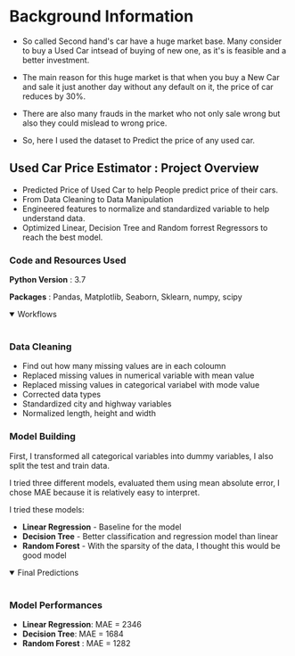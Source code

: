 # Background Information

- So called Second hand's car have a huge market base. Many consider to buy a Used Car intsead of buying of new one, as it's is feasible and a better investment.

- The main reason for this huge market is that when you buy a New Car and sale it just another day without any default on it, the price of car reduces by 30%.

- There are also many frauds in the market who not only sale wrong but also they could mislead to wrong price.

- So, here I used the dataset to Predict the price of any used car.

## Used Car Price Estimator : Project Overview
- Predicted Price of Used Car to help People predict price of their cars.
- From Data Cleaning to Data Manipulation
- Engineered features to normalize and standardized variable to help understand data.
- Optimized Linear, Decision Tree and Random forrest Regressors to reach the best model.

### Code and Resources Used

**Python Version** : 3.7

**Packages** : Pandas, Matplotlib, Seaborn, Sklearn, numpy, scipy
<details open>
<summary>Workflows</summary>
<br>
  
  
### Data Cleaning

- Find out how many missing values are in each coloumn
- Replaced missing values in numerical variable with mean value
- Replaced missing values in categorical variabel with mode value
- Corrected data types
- Standardized city and highway variables
- Normalized length, height and width

### Model Building

First, I transformed all categorical variables into dummy variables, I also split the test and train data.

I tried three different models, evaluated them using mean absolute error, I chose MAE because it is relatively easy to interpret.

I tried these models:
- **Linear Regression** - Baseline for the model
- **Decision Tree** - Better classification and regression model than linear
- **Random Forest** - With the sparsity of the data, I thought this would be good model
</details>

<details open>
<summary>Final Predictions</summary>
<br>
  
  
  
  
### Model Performances

- **Linear Regression**: MAE = 2346
- **Decision Tree**: MAE = 1684
- **Random Forest** : MAE = 1282

</details>
